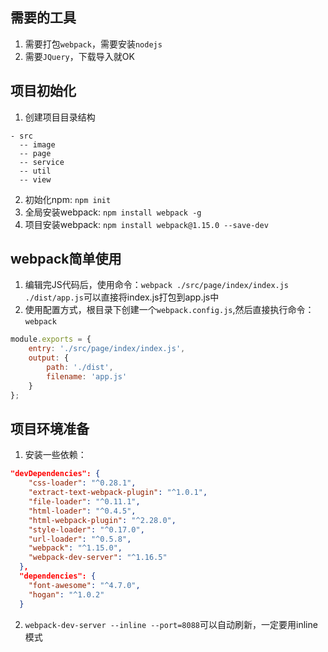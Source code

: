## 需要的工具
1. 需要打包`webpack`，需要安装`nodejs`
2. 需要`JQuery`，下载导入就OK

## 项目初始化
1. 创建项目目录结构
```
- src
  -- image
  -- page
  -- service
  -- util
  -- view
```

2. 初始化npm: `npm init`
3. 全局安装webpack: `npm install webpack -g`
4. 项目安装webpack: `npm install webpack@1.15.0 --save-dev`

## webpack简单使用
1. 编辑完JS代码后，使用命令：`webpack ./src/page/index/index.js ./dist/app.js`可以直接将index.js打包到app.js中
2. 使用配置方式，根目录下创建一个`webpack.config.js`,然后直接执行命令：`webpack`
```js
module.exports = {
    entry: './src/page/index/index.js',
    output: {
        path: './dist',
        filename: 'app.js'
    }
};
```

## 项目环境准备
1. 安装一些依赖：
```json
"devDependencies": {
    "css-loader": "^0.28.1",
    "extract-text-webpack-plugin": "^1.0.1",
    "file-loader": "^0.11.1",
    "html-loader": "^0.4.5",
    "html-webpack-plugin": "^2.28.0",
    "style-loader": "^0.17.0",
    "url-loader": "^0.5.8",
    "webpack": "^1.15.0",
    "webpack-dev-server": "^1.16.5"
  },
  "dependencies": {
    "font-awesome": "^4.7.0",
    "hogan": "^1.0.2"
  }
```

2. `webpack-dev-server --inline --port=8088`可以自动刷新，一定要用inline模式

